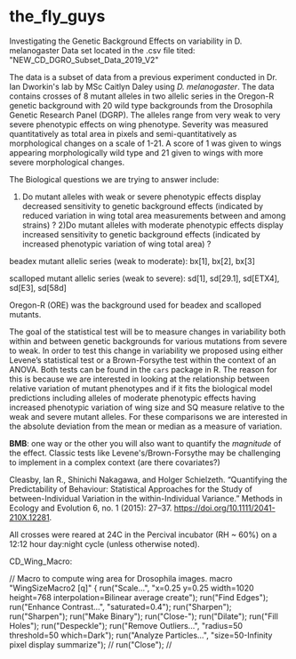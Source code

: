 # the_fly_guys

Investigating the Genetic Background Effects on variability in D. melanogaster 
Data set located in the .csv file tited: "NEW_CD_DGRO_Subset_Data_2019_V2"

The data is a subset of data from a previous experiment conducted in Dr. Ian Dworkin's lab by MSc Caitlyn Daley using *D. melanogaster*. The data contains crosses of 8 mutant alleles in two allelic series in the Oregon-R genetic background with 20 wild type backgrounds from the Drosophila Genetic Research Panel (DGRP). The alleles range from very weak to very severe phenotypic effects on wing phenotype. Severity was measured quantitatively as total area in pixels and semi-quantitatively as morphological changes on a scale of 1-21. A score of 1 was given to wings appearing morphologically wild type and 21 given to wings with more severe morphological changes.

The Biological questions we are trying to answer include:
1) Do mutant alleles with weak or severe phenotypic effects display decreased sensitivity to genetic background effects
(indicated by reduced variation in wing total area measurements between and among strains) ?
2)Do mutant alleles with moderate phenotypic effects display increased sensitivity to genetic background effects
(indicated by increased phenotypic variation of wing total area) ?


beadex mutant allelic series (weak to moderate): bx[1], bx[2], bx[3]

scalloped mutant allelic series (weak to severe): sd[1], sd[29.1], sd[ETX4], sd[E3], sd[58d]

Oregon-R (ORE) was the background used for beadex and scalloped mutants.

The goal of the statistical test will be to measure changes in variability both within and between genetic backgrounds 
for various mutations from severe to weak. In order to test this change in variability we proposed using either 
Levene’s statistical test or a Brown-Forsythe test within the context of an ANOVA. Both tests can be found in the `cars` 
package in R. The reason for this is because we are interested in looking at the relationship between relative variation
of mutant phenotypes and if it fits the biological model predictions including alleles of moderate phenotypic effects 
having increased phenotypic variation of wing size and SQ measure relative to the weak and severe mutant alleles. For 
these comparisons we are interested in the absolute deviation from the mean or median as a measure of variation.

**BMB**: one way or the other you will also want to quantify the *magnitude* of the effect. Classic tests like Levene's/Brown-Forsythe may be challenging to implement in a complex context (are there covariates?) 

Cleasby, Ian R., Shinichi Nakagawa, and Holger Schielzeth. “Quantifying the Predictability of Behaviour: Statistical Approaches for the Study of between-Individual Variation in the within-Individual Variance.” Methods in Ecology and Evolution 6, no. 1 (2015): 27–37. https://doi.org/10.1111/2041-210X.12281.

All crosses were reared at 24C in the Percival incubator (RH ~ 60%) on a 12:12 hour day:night cycle (unless otherwise noted).

CD_Wing_Macro:

// Macro to compute wing area for Drosophila images. macro "WingSizeMacro2 [q]" { run("Scale...", "x=0.25 y=0.25 width=1020 height=768 interpolation=Bilinear average create"); run("Find Edges"); run("Enhance Contrast...", "saturated=0.4"); run("Sharpen"); run("Sharpen"); run("Make Binary"); run("Close-"); run("Dilate"); run("Fill Holes"); run("Despeckle"); run("Remove Outliers...", "radius=50 threshold=50 which=Dark"); run("Analyze Particles...", "size=50-Infinity pixel display summarize"); // run("Close"); //
